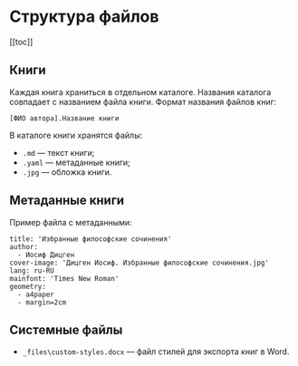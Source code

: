 # Структура файлов

[[toc]]

## Книги

Каждая книга храниться в отдельном каталоге. Названия каталога совпадает с названием файла книги. Формат названия файлов книг:

```
[ФИО автора].Название книги
```

В каталоге книги хранятся файлы:

* `.md` — текст книги;
* `.yaml` — метаданные книги;
* `.jpg` — обложка книги.

## Метаданные книги

Пример файла с метаданными:

```
title: 'Избранные философские сочинения'
author:
  - Иосиф Дицген
cover-image: 'Дицген Иосиф. Избранные философские сочинения.jpg'
lang: ru-RU
mainfont: 'Times New Roman'
geometry:
  - a4paper
  - margin=2cm
```


## Системные файлы

- `_files\custom-styles.docx` — файл стилей для экспорта книг в Word.

